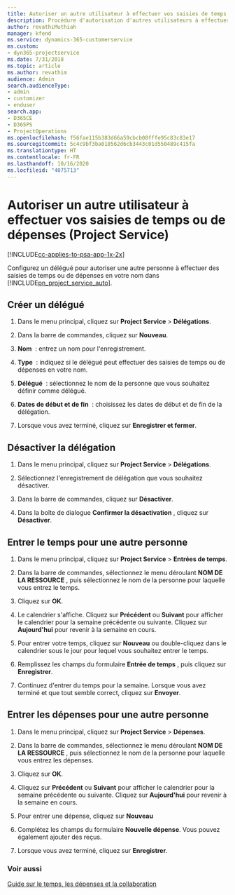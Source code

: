 ```yaml
---
title: Autoriser un autre utilisateur à effectuer vos saisies de temps ou de dépenses
description: Procédure d'autorisation d'autres utilisateurs à effectuer vos saisies de temps ou de dépenses dans Project Service
author: revathiMuthiah
manager: kfend
ms.service: dynamics-365-customerservice
ms.custom:
- dyn365-projectservice
ms.date: 7/31/2018
ms.topic: article
ms.author: revathim
audience: Admin
search.audienceType:
- admin
- customizer
- enduser
search.app:
- D365CE
- D365PS
- ProjectOperations
ms.openlocfilehash: f56fae115b383d66a59cbcb08fffe95c83c83e17
ms.sourcegitcommit: 5c4c9bf3ba018562d6cb3443c01d550489c415fa
ms.translationtype: HT
ms.contentlocale: fr-FR
ms.lasthandoff: 10/16/2020
ms.locfileid: "4075713"
---
```

# <a name="allow-someone-else-to-enter-your-time-entry-or-expense-project-service"></a>Autoriser un autre utilisateur à effectuer vos saisies de temps ou de dépenses (Project Service)

[!INCLUDE[cc-applies-to-psa-app-1x-2x](../includes/cc-applies-to-psa-app-1x-2x.md)]

Configurez un délégué pour autoriser une autre personne à effectuer des saisies de temps ou de dépenses en votre nom dans [!INCLUDE[pn_project_service_auto](../includes/pn-project-service-auto.md)].  
  
## <a name="create-a-delegate"></a>Créer un délégué  
  
1.  Dans le menu principal, cliquez sur **Project Service** > **Délégations**.  
  
2.  Dans la barre de commandes, cliquez sur **Nouveau**.  
  
3. **Nom**  : entrez un nom pour l'enregistrement.  
  
4. **Type**  : indiquez si le délégué peut effectuer des saisies de temps ou de dépenses en votre nom.  
  
5. **Délégué**  : sélectionnez le nom de la personne que vous souhaitez définir comme délégué.  
  
6. **Dates de début et de fin**  : choisissez les dates de début et de fin de la délégation.  
  
7.  Lorsque vous avez terminé, cliquez sur **Enregistrer et fermer**.  
  
## <a name="turn-off-delegation"></a>Désactiver la délégation  
  
1.  Dans le menu principal, cliquez sur **Project Service** > **Délégations**.  
  
2.  Sélectionnez l'enregistrement de délégation que vous souhaitez désactiver.  
  
3.  Dans la barre de commandes, cliquez sur **Désactiver**.  
  
4.  Dans la boîte de dialogue **Confirmer la désactivation** , cliquez sur **Désactiver**.  
  
## <a name="enter-time-for-someone-else"></a>Entrer le temps pour une autre personne  
  
1.  Dans le menu principal, cliquez sur **Project Service** > **Entrées de temps**.  
  
2.  Dans la barre de commandes, sélectionnez le menu déroulant **NOM DE LA RESSOURCE** , puis sélectionnez le nom de la personne pour laquelle vous entrez le temps.  
  
3.  Cliquez sur **OK**.  
  
4.  Le calendrier s'affiche. Cliquez sur **Précédent** ou **Suivant** pour afficher le calendrier pour la semaine précédente ou suivante. Cliquez sur **Aujourd'hui** pour revenir à la semaine en cours.  
  
5.  Pour entrer votre temps, cliquez sur **Nouveau** ou double-cliquez dans le calendrier sous le jour pour lequel vous souhaitez entrer le temps.  
  
6.  Remplissez les champs du formulaire **Entrée de temps** , puis cliquez sur **Enregistrer**.  
  
7.  Continuez d'entrer du temps pour la semaine. Lorsque vous avez terminé et que tout semble correct, cliquez sur **Envoyer**.  
  
## <a name="enter-expenses-for-someone-else"></a>Entrer les dépenses pour une autre personne  
  
1.  Dans le menu principal, cliquez sur **Project Service** > **Dépenses**.  
  
2.  Dans la barre de commandes, sélectionnez le menu déroulant **NOM DE LA RESSOURCE** , puis sélectionnez le nom de la personne pour laquelle vous entrez les dépenses.  
  
3.  Cliquez sur **OK**.  
  
4.  Cliquez sur **Précédent** ou **Suivant** pour afficher le calendrier pour la semaine précédente ou suivante. Cliquez sur **Aujourd'hui** pour revenir à la semaine en cours.  
  
5.  Pour entrer une dépense, cliquez sur **Nouveau**  
  
6.  Complétez les champs du formulaire **Nouvelle dépense**. Vous pouvez également ajouter des reçus.  
  
7.  Lorsque vous avez terminé, cliquez sur **Enregistrer**.  
  
### <a name="see-also"></a>Voir aussi  
 [Guide sur le temps, les dépenses et la collaboration](../psa/time-expense-collaboration-guide.md)
